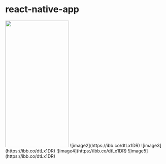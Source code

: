 # react-native-app
<img src="https://i.ibb.co/sC6zkqZ/Screenshot-1620813532.png" data-canonical-src="https://gyazo.com/eb5c5741b6a9a16c692170a41a49c858.png" width="200" height="400" />
![image2](https://ibb.co/dtLx1DR)
![image3](https://ibb.co/dtLx1DR)
![image4](https://ibb.co/dtLx1DR)
![image5](https://ibb.co/dtLx1DR)
